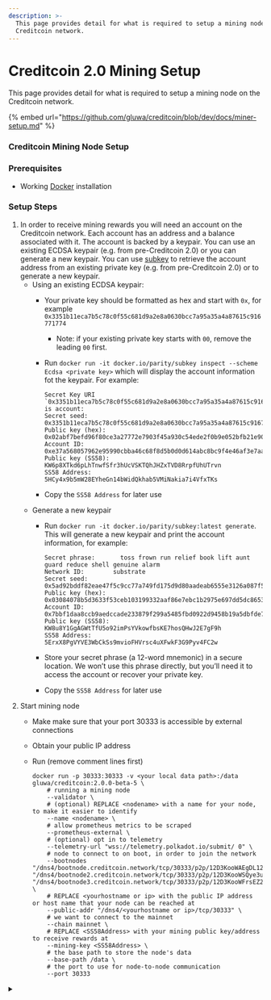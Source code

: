 ```yaml
---
description: >-
  This page provides detail for what is required to setup a mining node on the
  Creditcoin network.
---
```


# Creditcoin 2.0 Mining Setup

This page provides detail for what is required to setup a mining node on the Creditcoin network.

{% embed url="https://github.com/gluwa/creditcoin/blob/dev/docs/miner-setup.md" %}

### Creditcoin Mining Node Setup

### Prerequisites

* Working [Docker](https://www.docker.com) installation

### Setup Steps

1. In order to receive mining rewards you will need an account on the Creditcoin network. Each account has an address and a balance associated with it. The account is backed by a keypair. You can use an existing ECDSA keypair (e.g. from pre-Creditcoin 2.0) or you can generate a new keypair. You can use [subkey](https://docs.substrate.io/v3/tools/subkey/) to retrieve the account address from an existing private key (e.g. from pre-Creditcoin 2.0) or to generate a new keypair.
   * Using an existing ECDSA keypair:
     * Your private key should be formatted as hex and start with `0x`, for example `0x3351b11eca7b5c78c0f55c681d9a2e8a0630bcc7a95a35a4a87615c916771774`
       * Note: if your existing private key starts with `00`, remove the leading `00` first.
     *   Run `docker run -it docker.io/parity/subkey inspect --scheme Ecdsa <private key>` which will display the account information fot the keypair. For example:

         ```
         Secret Key URI `0x3351b11eca7b5c78c0f55c681d9a2e8a0630bcc7a95a35a4a87615c916771774` is account:
         Secret seed:       0x3351b11eca7b5c78c0f55c681d9a2e8a0630bcc7a95a35a4a87615c916771774
         Public key (hex):  0x02abf7befd96f80ce3a27772e7903f45a930c54ede2f0b9e052bfb21e90e0a4b40
         Account ID:        0xe37a568057962e95990cbba46c68f8d5b0d0d614abc8bc9f4e46af3e7aa8880c
         Public key (SS58): KW6p8XTkd6pLhTnwfSfr3hUcVSKTQhJHZxTVD8RrpfUhUTrvn
         SS58 Address:      5HCy4x9b5mW28EYheGn14bWidQkhab5VMiNakia7i4VfxTKs 
         ```
     * Copy the `SS58 Address` for later use
   * Generate a new keypair
     *   Run `docker run -it docker.io/parity/subkey:latest generate`. This will generate a new keypair and print the account information, for example:

         ```
         Secret phrase:       toss frown run relief book lift aunt guard reduce shell genuine alarm
         Network ID:        substrate
         Secret seed:       0x5ad92bddf82eae47f5c9cc77a749fd175d9d80aadeab6555e3126a087f5eb5f1
         Public key (hex):  0x03084078b5d3633f53ceb103199332aaf86e7ebc1b2975e697dd5dc8653692b7b9
         Account ID:        0x7bbf1daa8ccb9aedccade233879f299a5485fbd0922d9458b19a5dbfde71da3c
         Public key (SS58): KW8u8Y1GgAGWtTfU5o92imPsYVkowfbsKE7hosQHwJ2E7gF9h
         SS58 Address:      5ErxX8PgVYVE3WbCkSs9mvioFHVrsc4uXFwkF3G9Pyv4FC2w
         ```
     * Store your secret phrase (a 12-word mnemonic) in a secure location. We won’t use this phrase directly, but you’ll need it to access the account or recover your private key.
     * Copy the `SS58 Address` for later use
2. Start mining node
   * Make make sure that your port 30333 is accessible by external connections
   * Obtain your public IP address
   *   Run (remove comment lines first)

       ```
       docker run -p 30333:30333 -v <your local data path>:/data gluwa/creditcoin:2.0.0-beta-5 \
           # running a mining node
           --validator \
           # (optional) REPLACE <nodename> with a name for your node, to make it easier to identify
           --name <nodename> \
           # allow prometheus metrics to be scraped
           --prometheus-external \
           # (optional) opt in to telemetry
           --telemetry-url "wss://telemetry.polkadot.io/submit/ 0" \
           # node to connect to on boot, in order to join the network
           --bootnodes "/dns4/bootnode.creditcoin.network/tcp/30333/p2p/12D3KooWAEgDL126EUFxFfdQKiUhmx3BJPdszQHu9PsYsLCuavhb" "/dns4/bootnode2.creditcoin.network/tcp/30333/p2p/12D3KooWSQye3uN3bZQRRC4oZbpiAZXkP2o5UZh6S8pqyh24bF3k" "/dns4/bootnode3.creditcoin.network/tcp/30333/p2p/12D3KooWFrsEZ2aSfiigAxs6ir2kU6en4BewotyCXPhrJ7T1AzjN" \
           # REPLACE <yourhostname or ip> with the public IP address or host name that your node can be reached at
           --public-addr "/dns4/<yourhostname or ip>/tcp/30333" \
           # we want to connect to the mainnet
           --chain mainnet \
           # REPLACE <SS58Address> with your mining public key/address to receive rewards at
           --mining-key <SS58Address> \
           # the base path to store the node's data
           --base-path /data \
           # the port to use for node-to-node communication
           --port 30333
       ```

<details>

<summary></summary>



</details>

